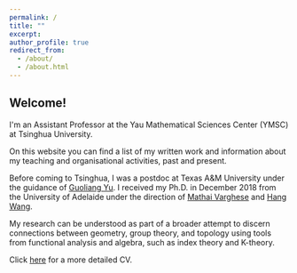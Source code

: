 ```yaml
---
permalink: /
title: ""
excerpt:
author_profile: true
redirect_from: 
  - /about/
  - /about.html
---
```


## Welcome!


I'm an Assistant Professor at the Yau Mathematical Sciences Center (YMSC) at Tsinghua University.

On this website you can find a list of my written work and information about my teaching and organisational activities, past and present.

Before coming to Tsinghua, I was a postdoc at Texas A&M University under the guidance of [Guoliang Yu](https://www.math.tamu.edu/~guoliangyu/). I received my Ph.D. in December 2018 from the University of Adelaide under the direction of [Mathai Varghese](http://www.maths.adelaide.edu.au/mathai.varghese/) and [Hang Wang](https://math.ecnu.edu.cn/~wanghang/intro_c.html?language=2&id=204).

My research can be understood as part of a broader attempt to discern connections between geometry, group theory, and topology using tools from functional analysis and algebra, such as index theory and K-theory.

Click [here](https://drive.google.com/file/d/1LqtzozQGQCMIsoV0Y3dlHbgq3F6zohd2/view?usp=sharing) for a more detailed CV.
